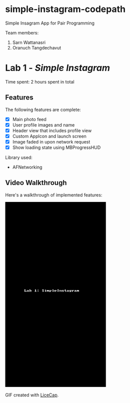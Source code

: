 # simple-instagram-codepath
Simple Insagram App for Pair Programming

Team members:
1. Sarn Wattanasri
2. Oranuch Tangdechavut

# Lab 1 - *Simple Instagram*

Time spent: 2 hours spent in total

## Features

The following features are complete:

- [x] Main photo feed
- [x] User profile images and name
- [x] Header view that includes profile view
- [x] Custom AppIcon and launch screen
- [x] Image faded in upon network request
- [x] Show loading state using MBProgressHUD

Library used:
- AFNetworking

## Video Walkthrough 

Here's a walkthrough of implemented features:

![ALT TEXT](Lab1.gif)

GIF created with [LiceCap](http://www.cockos.com/licecap/).



